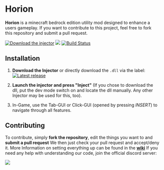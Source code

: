 # Horion 

**Horion** is a minecraft bedrock edition utility mod designed to enhance a users gameplay.
If you want to contribute to this project, feel free to fork this repository and submit a pull request.

[![Download the injector](https://img.shields.io/badge/DOWNLOAD-LATEST-brightgreen?style=for-the-badge "Download the injector")](https://horionclient.eu/files/HorionInjector.exe "Download the injector")
![](https://img.shields.io/github/downloads/Horionclient/Horion-Releases/total?label=Total%20Injections&style=for-the-badge)
[![Build Status](https://dev.azure.com/godsoftcommunity/horion-dev-releases/_apis/build/status/Godsoft029.Horion?branchName=master)](https://dev.azure.com/godsoftcommunity/horion-dev-releases/_build/latest?definitionId=2&branchName=master)

## Installation
1. **Download the Injector** or directly download the `.dll` via the label:
[![Latest release](https://img.shields.io/github/v/release/Horionclient/Horion-Releases?include_prereleases&label=Downlad%20the%20latest%20version&sort=semver&style=for-the-badge)](https://github.com/Horionclient/Horion-Releases/releases/latest/)

2. **Launch the injector and press "Inject"** (If you chose to download the dll, put the dev mode switch on and locate the dll manually. Any other Injector may be used for this, too).
3. In-Game, use the Tab-GUI or Click-GUI (opened by pressing *INSERT*) to navigate through all features.

## Contributing
To contribute, simply **fork the repository**, edit the things you want to and **submit a pull request**
We then just check your pull request and accept/deny it.
More Information on setting everything up can be found in the **[wiki](https://github.com/SurvirvorHRG/Horion/wiki "wiki")**
If you need any help with understanding our code, join the official discord server:

[![](https://discordapp.com/api/guilds/605086182560235569/embed.png?style=banner2)](https://discord.gg/Yqm3PR9)
 
 
